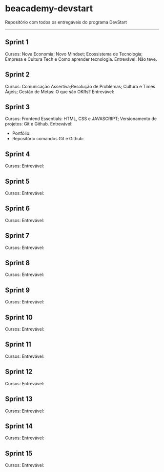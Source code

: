 # beacademy-devstart
Repositório com todos os entregáveis do programa DevStart

---
## Sprint 1
Cursos: Nova Economia; Novo Mindset; Ecossistema de Tecnologia; Empresa e Cultura Tech e Como aprender tecnologia.
Entrevável: Não teve. 

## Sprint 2
Cursos: Comunicação Assertiva;Resolução de Problemas; Cultura e Times Ágeis; Gestão de Metas: O que são OKRs?
Entrevável: 

## Sprint 3
Cursos: Frontend Essentials: HTML, CSS e JAVASCRIPT; Versionamento de projetos: Git e Github.
Entrevável:
- Portfólio:
- Repositório comandos Git e Github: 

## Sprint 4
Cursos: 
Entrevável: 

## Sprint 5
Cursos: 
Entrevável: 

## Sprint 6
Cursos: 
Entrevável: 

## Sprint 7
Cursos: 
Entrevável: 

## Sprint 8
Cursos: 
Entrevável: 

## Sprint 9
Cursos: 
Entrevável: 

## Sprint 10
Cursos: 
Entrevável: 

## Sprint 11
Cursos: 
Entrevável: 

## Sprint 12
Cursos: 
Entrevável: 

## Sprint 13
Cursos: 
Entrevável: 

## Sprint 14
Cursos: 
Entrevável: 

## Sprint 15
Cursos: 
Entrevável: 
